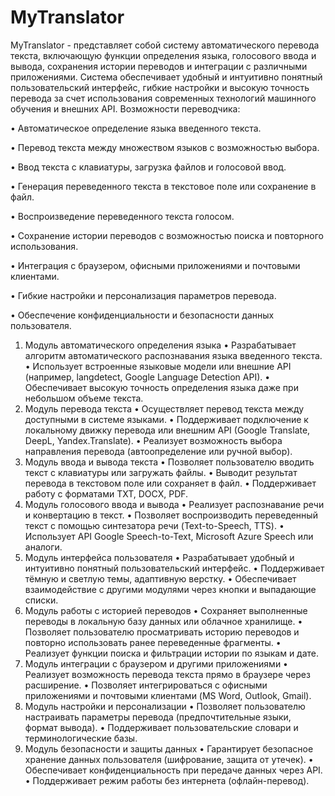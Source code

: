 # MyTranslator
MyTranslator - представляет собой систему автоматического перевода текста, включающую функции определения языка, голосового ввода и вывода, сохранения истории переводов и интеграции с различными приложениями. 
Система обеспечивает удобный и интуитивно понятный пользовательский интерфейс, гибкие настройки и высокую точность перевода за счет использования современных технологий машинного обучения и внешних API.
Возможности переводчика:

•	Автоматическое определение языка введенного текста.

•	Перевод текста между множеством языков с возможностью выбора.

•	Ввод текста с клавиатуры, загрузка файлов и голосовой ввод.

•	Генерация переведенного текста в текстовое поле или сохранение в файл.

•	Воспроизведение переведенного текста голосом.

•	Сохранение истории переводов с возможностью поиска и повторного использования.

•	Интеграция с браузером, офисными приложениями и почтовыми клиентами.

•	Гибкие настройки и персонализация параметров перевода.

•	Обеспечение конфиденциальности и безопасности данных пользователя.


1. Модуль автоматического определения языка
•	Разрабатывает алгоритм автоматического распознавания языка введенного текста.
•	Использует встроенные языковые модели или внешние API (например, langdetect, Google Language Detection API).
•	Обеспечивает высокую точность определения языка даже при небольшом объеме текста.
2. Модуль перевода текста
•	Осуществляет перевод текста между доступными в системе языками.
•	Поддерживает подключение к локальному движку перевода или внешним API (Google Translate, DeepL, Yandex.Translate).
•	Реализует возможность выбора направления перевода (автоопределение или ручной выбор).
3. Модуль ввода и вывода текста
•	Позволяет пользователю вводить текст с клавиатуры или загружать файлы.
•	Выводит результат перевода в текстовом поле или сохраняет в файл.
•	Поддерживает работу с форматами TXT, DOCX, PDF.
4. Модуль голосового ввода и вывода
•	Реализует распознавание речи и конвертацию в текст.
•	Позволяет воспроизводить переведенный текст с помощью синтезатора речи (Text-to-Speech, TTS).
•	Использует API Google Speech-to-Text, Microsoft Azure Speech или аналоги.
5. Модуль интерфейса пользователя
•	Разрабатывает удобный и интуитивно понятный пользовательский интерфейс.
•	Поддерживает тёмную и светлую темы, адаптивную верстку.
•	Обеспечивает взаимодействие с другими модулями через кнопки и выпадающие списки.
6. Модуль работы с историей переводов
•	Сохраняет выполненные переводы в локальную базу данных или облачное хранилище.
•	Позволяет пользователю просматривать историю переводов и повторно использовать ранее переведенные фрагменты.
•	Реализует функции поиска и фильтрации истории по языкам и дате.
7. Модуль интеграции с браузером и другими приложениями
•	Реализует возможность перевода текста прямо в браузере через расширение.
•	Позволяет интегрироваться с офисными приложениями и почтовыми клиентами (MS Word, Outlook, Gmail).
8. Модуль настройки и персонализации
•	Позволяет пользователю настраивать параметры перевода (предпочтительные языки, формат вывода).
•	Поддерживает пользовательские словари и терминологические базы.
9. Модуль безопасности и защиты данных
•	Гарантирует безопасное хранение данных пользователя (шифрование, защита от утечек).
•	Обеспечивает конфиденциальность при передаче данных через API.
•	Поддерживает режим работы без интернета (офлайн-перевод).
